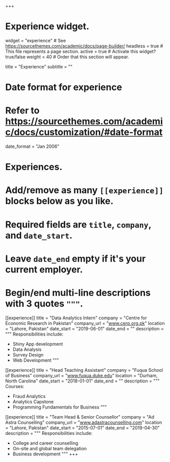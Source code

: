 +++
# Experience widget.
widget = "experience"  # See https://sourcethemes.com/academic/docs/page-builder/
headless = true  # This file represents a page section.
active = true  # Activate this widget? true/false
weight = 40  # Order that this section will appear.

title = "Experience"
subtitle = ""

# Date format for experience
#   Refer to https://sourcethemes.com/academic/docs/customization/#date-format
date_format = "Jan 2006"

# Experiences.
#   Add/remove as many `[[experience]]` blocks below as you like.
#   Required fields are `title`, `company`, and `date_start`.
#   Leave `date_end` empty if it's your current employer.
#   Begin/end multi-line descriptions with 3 quotes `"""`.

[[experience]]
  title = "Data Analytics Intern"
  company = "Centre for Economic Research in Pakistan"
  company_url = "www.cerp.org.pk"
  location = "Lahore, Pakistan"
  date_start = "2019-06-01"
  date_end = ""
  description = """
  Responsibilities include:
  
  * Shiny App development
  * Data Analysis
  * Survey Design
  * Web Development
  """

[[experience]]
  title = "Head Teaching Assistant"
  company = "Fuqua School of Business"
  company_url = "www.fuqua.duke.edu"
  location = "Durham, North Carolina"
  date_start = "2018-01-01"
  date_end = ""
  description = """
  Courses:
  
  * Fraud Analytics
  * Analytics Capstone
  * Programming Fundamentals for Business
  """
  
[[experience]]
  title = "Team Head & Senior Counsellor"
  company = "Ad Astra Counselling"
  company_url = "www.adastracounselling.com"
  location = "Lahore, Pakistan"
  date_start = "2015-07-01"
  date_end = "2019-04-30"
  description = """
  Responsibilities include:
  
  * College and career counselling
  * On-site and global team delegation
  * Business development
  """
+++
